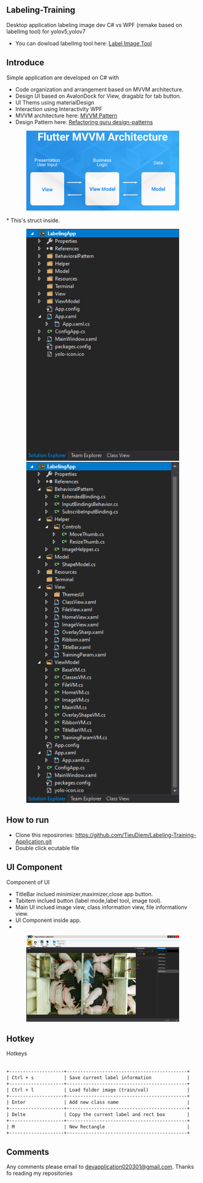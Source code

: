 ## Labeling-Training
Desktop application labeling image dev C# vs WPF (remake based on labelImg tool) for yolov5,yolov7
* You can dowload labelImg tool here: [Label Image Tool](https://github.com/heartexlabs/labelImg)&nbsp;


## Introduce 
Simple application are developed on C# with
* Code organization and arrangement based on MVVM architecture.
* Design UI based on AvalonDock for View, dragablz for tab button.
* UI Thems using materialDesign 
* Interaction using Interactivity WPF
* MVVM architecture here: [MVVM Pattern]()&nbsp;
* Design Pattern here: [Refactoring guru design-patterns](https://refactoring.guru/design-patterns)&nbsp;
<div align="center">
<p>
<img src="img/mvvm_pattern_1.png" width="400"/> 
</p>
</div>
* This's struct inside.
<div align="center">
<p>
<img src="img/struct.png" width="400" height="auto"/> 
<img src="img/struct_2.png" width="400" height="auto"/> 
</p>
</div>

## How to run
* Clone this reposirories: https://github.com/TieuDiem/Labeling-Training-Application.git
* Double click ecutable file

## UI Component 
Component of UI
* TitleBar inclued minimizer,maximizer,close app button.
* Tabitem inclued button (label mode,label tool, image tool).
* Main UI inclued image view, class information view, file informationv view.
* UI Component inside app.
* 
<div align="center">
<p>
<img src="img/UI-Component.png" width="400"/> 
</p>
</div>


## Hotkey
Hotkeys
~~~~~~~

+--------------------+--------------------------------------------+
| Ctrl + s           | Save current label information             |
+--------------------+--------------------------------------------+
| Ctrl + l           | Load folder image (train/val)              |
+--------------------+--------------------------------------------+
| Enter              | Add new class name                         |
+--------------------+--------------------------------------------+
| Delte              | Copy the current label and rect box        |
+--------------------+--------------------------------------------+
| M                  | New Rectangle                              |
+--------------------+--------------------------------------------+
~~~~~~~
## Comments
Any comments please email to devapplication020301@gmail.com. Thanks fo reading my repositories
